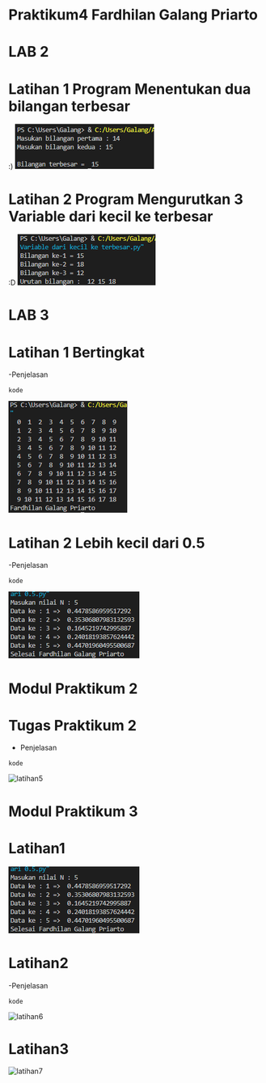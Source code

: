 # Praktikum4 Fardhilan Galang Priarto
# LAB 2
# Latihan 1 Program Menentukan dua bilangan terbesar
:)
![Gambar1](gambar/latihan1.png)
# Latihan 2 Program Mengurutkan 3 Variable dari kecil ke terbesar
:D
![Gambar1](gambar/latihan2.png)
# LAB 3
# Latihan 1 Bertingkat
-Penjelasan
```
kode
```
![Gambar1](gambar/latihan3.png)
# Latihan 2 Lebih kecil dari 0.5
-Penjelasan
```
kode
```
![Gambar1](gambar/latihan4.png)

# Modul Praktikum 2
# Tugas Praktikum 2
- Penjelasan
```
kode
```
![latihan5](https://user-images.githubusercontent.com/93815689/199686333-a19fb4b6-7a49-42d5-84e5-e276709c1383.png)

# Modul Praktikum 3
# Latihan1
![Gambar1](gambar/latihan4.png)

# Latihan2
-Penjelasan
```
kode
```
![latihan6](https://user-images.githubusercontent.com/93815689/199686386-4791408e-f445-469a-ac7c-43705bf5478a.png)

# Latihan3
![latihan7](https://user-images.githubusercontent.com/93815689/199686597-b83e6756-a2cc-456a-b626-ac5d021a0609.png)
